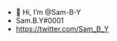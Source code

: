 - 👋 Hi, I’m @Sam-B-Y
- Sam.B.Y#0001
- https://twitter.com/Sam_B_Y

<!---
Sam-B-Y/Sam-B-Y is a ✨ special ✨ repository because its `README.md` (this file) appears on your GitHub profile.
You can click the Preview link to take a look at your changes.
--->
